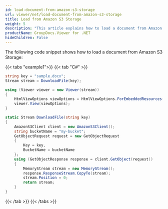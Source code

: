 ```yaml
---
id: load-document-from-amazon-s3-storage
url: viewer/net/load-document-from-amazon-s3-storage
title: Load from Amazon S3 Storage
weight: 5
description: "This article explains how to load a document from Amazon S3 Storage with GroupDocs.Viewer within your .NET applications."
productName: GroupDocs.Viewer for .NET
hideChildren: False
---
```

The following code snippet shows how to load a document from Amazon S3 Storage:

{{< tabs "example1">}}
{{< tab "C#" >}}
```cs
string key = "sample.docx";
Stream stream = DownloadFile(key);

using (Viewer viewer = new Viewer(stream))
{
    HtmlViewOptions viewOptions = HtmlViewOptions.ForEmbeddedResources();                
    viewer.View(viewOptions);
}

static Stream DownloadFile(string key)
{
    AmazonS3Client client = new AmazonS3Client();
    string bucketName = "my-bucket";
    GetObjectRequest request = new GetObjectRequest
    {
        Key = key,
        BucketName = bucketName
    };
    using (GetObjectResponse response = client.GetObject(request))
    {
        MemoryStream stream = new MemoryStream();
        response.ResponseStream.CopyTo(stream);
        stream.Position = 0;
        return stream;
    }
}
```
{{< /tab >}}
{{< /tabs >}}

